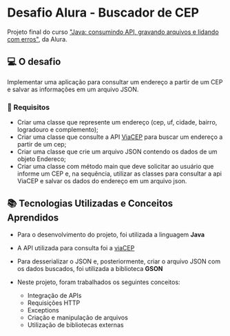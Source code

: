 # Desafio Alura - Buscador de CEP
Projeto final do curso ["Java: consumindo API, gravando arquivos e lidando com erros"](https://cursos.alura.com.br/course/java-consumindo-api-gravando-arquivos-lidando-erros), da Alura.

## 💻 O desafio
Implementar uma aplicação para consultar um endereço a partir de um CEP e salvar as informações em um arquivo JSON.

### 📝 Requisitos
- Criar uma classe que represente um endereço (cep, uf, cidade, bairro, logradouro e complemento);
- Criar uma classe que consulte a API [ViaCEP](https://viacep.com.br) para buscar um endereço a partir de um cep;
- Criar uma classe que crie um arquivo JSON contendo os dados de um objeto Endereco;
- Criar uma classe com método main que deve solicitar ao usuário que informe um CEP e, na sequência, utilizar as classes para consultar a api ViaCEP e salvar os dados do endereço em um arquivo json.
 
 ## 📚 Tecnologias Utilizadas e Conceitos Aprendidos
- Para o desenvolvimento do projeto, foi utilizada a linguagem **Java**
- A API utilizada para consulta foi a [viaCEP](https://viacep.com.br)
- Para desserializar o JSON e, posteriormente, criar o arquivo JSON com os dados buscados, foi utilizada a biblioteca **GSON**

- Neste projeto, foram trabalhados os seguintes conceitos:
  - Integração de APIs
  - Requisições HTTP
  - Exceptions
  - Criação e manipulação de arquivos
  - Utilização de bibliotecas externas
